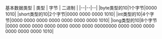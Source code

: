 基本数据类型
| 类型 | 字节 | 二进制 |
|--|--|--|
|byte类型的10|1个字节|0000 1010|
|short类型的10|2个字节|0000 0000 0000 1010|
|int类型的10|4个字节|0000 0000 0000 0000 0000 0000 0000 1010|
|long类型的10|8个字节 |0000 0000 0000 0000 0000 0000 0000 00000000 0000 0000 0000 0000 0000 0000 1010|
